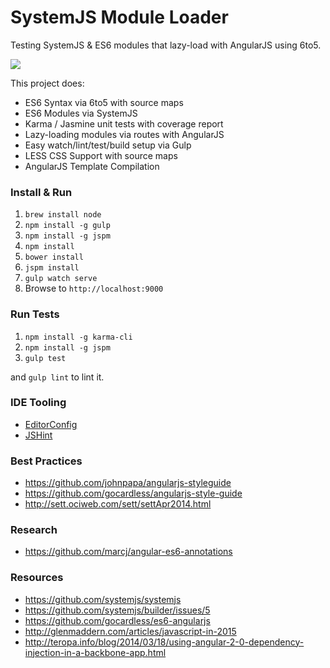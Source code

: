 # SystemJS Module Loader

Testing SystemJS & ES6 modules that lazy-load with AngularJS using 6to5.

![](http://media.giphy.com/media/EldfH1VJdbrwY/giphy.gif)


This project does:

- ES6 Syntax via 6to5 with source maps
- ES6 Modules via SystemJS
- Karma / Jasmine unit tests with coverage report
- Lazy-loading modules via routes with AngularJS
- Easy watch/lint/test/build setup via Gulp
- LESS CSS Support with source maps
- AngularJS Template Compilation

### Install & Run

1. `brew install node`
2. `npm install -g gulp`
3. `npm install -g jspm`
4. `npm install`
5. `bower install`
6. `jspm install`
7. `gulp watch serve`
8. Browse to `http://localhost:9000`

### Run Tests

1. `npm install -g karma-cli`
2. `npm install -g jspm`
3. `gulp test`

and `gulp lint` to lint it.

### IDE Tooling

- [EditorConfig](http://editorconfig.org/)
- [JSHint](http://jshint.com/install/)

### Best Practices

- https://github.com/johnpapa/angularjs-styleguide
- https://github.com/gocardless/angularjs-style-guide
- http://sett.ociweb.com/sett/settApr2014.html

### Research

- https://github.com/marcj/angular-es6-annotations

### Resources

- https://github.com/systemjs/systemjs
- https://github.com/systemjs/builder/issues/5
- https://github.com/gocardless/es6-angularjs
- http://glenmaddern.com/articles/javascript-in-2015
- http://teropa.info/blog/2014/03/18/using-angular-2-0-dependency-injection-in-a-backbone-app.html
